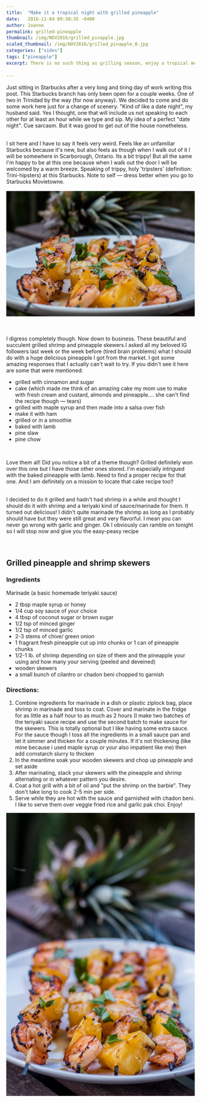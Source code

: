 ```yaml
---
title:  "Make it a tropical night with grilled pineapple"
date:   2016-11-04 09:30:35 -0400
author: Joanne
permalink: grilled-pineapple
thumbnail: /img/NOV2016/grilled_pinapple.jpg
scaled_thumbnail: /img/NOV2016/grilled_pinapple_0.jpg
categories: ["sides"]
tags: ["pineapple"]
excerpt: There is no such thing as grilling season, enjoy a tropical meal any day of the year

---
```


Just sitting in Starbucks after a very long and tiring day of work writing this post. This Starbucks branch has only been open for a couple weeks. One of two in Trinidad by the way (for now anyway).  We decided to come and do some work here just for a change of scenery.  "Kind of like a date night", my husband said.  Yes I thought, one that will include us not speaking to each other for at least an hour while we type and sip.  My idea of a perfect "date night". Cue sarcasm. But it was good to get out of the house nonetheless.
<br><br>

I sit here and I have to say it feels very weird.  Feels like an unfamiliar Starbucks because it's new, but also feels as though when I walk out of it I will be somewhere in Scarborough, Ontario.  Its a bit trippy! But all the same I'm happy to be at this one because when I walk out the door I will be welcomed by a warm breeze.  Speaking of trippy, holy 'tripsters' (definition: Trini-hipsters) at this Starbucks.  Note to self &mdash; dress better when you go to Starbucks Movietowne.
<br>
<br>
![Grilled Pineapple and Shrimp](/img/NOV2016/grilled_pinapple.jpg)  
<br>
<br>

I digress completely though.  Now down to business. These beautiful and succulent grilled shrimp and pineapple skewers.I asked all my beloved IG followers last week or the week before (tired brain problems) what I should do with a huge delicious pineapple I got from the market.  I got some amazing responses that I actually can't wait to try.  If you didn't see it here are some that were mentioned:

* grilled with cinnamon and sugar
* cake (which made me think of an amazing cake my mom use to make with fresh cream and custard, almonds and pineapple.... she can't find the recipe though &mdash; tears)
* grilled with maple syrup and then made into a salsa over fish
* make it with ham
* grilled or in a smoothie
* baked with lamb
* pine slaw
* pine chow
<br>

Love them all! Did you notice a bit of a theme though? Grilled definitely won over this one but I have those other ones stored.  I'm especially intrigued with the baked pineapple with lamb.  Need to find a proper recipe for that one.  And I am definitely on a mission to locate that cake recipe too!!
<br><br>

I decided to do it grilled and hadn't had shrimp in a while and thought I should do it with shrimp and a teriyaki kind of sauce/marinade for them. It turned out delicious! I didn't quite marinade the shrimp as long as I probably should have but they were still great and very flavorful. I mean you can never go wrong with garlic and ginger. Ok I obviously can ramble on  tonight so I will stop now and give you the easy-peasy recipe
<br><br><br>

## Grilled pineapple and shrimp skewers

### Ingredients
Marinade (a basic homemade teriyaki sauce)

* 2 tbsp maple syrup or honey
* 1/4 cup soy sauce of your choice
* 4 tbsp of coconut sugar or brown sugar
* 1/2 tsp of minced ginger
* 1/2 tsp of minced garlic
* 2-3 stems of chive/ green onion
* 1 fragrant fresh pineapple cut up into chunks or 1 can of pineapple chunks
* 1/2-1 lb. of shrimp depending on size of them and the pineapple your using and how many your serving (peeled and deveined)
* wooden skewers
* a small bunch of cilantro or chadon beni chopped to garnish

### Directions:
1. Combine ingredients for marinade in a dish or plastic ziplock bag, place shrimp in marinade and toss to coat. Cover and marinate in the fridge for as little as a half hour to as much as 2 hours (I make two batches of the teriyaki sauce recipe and use the second batch to make sauce for the skewers.  This is totally optional but I like having some extra sauce.  For the sauce though I toss all the ingredients in a small sauce pan and let it simmer and thicken for a couple minutes. If it's not thickening (like mine because i used maple syrup or your also impatient like me) then add cornstarch slurry to thicken
2. In the meantime soak your wooden skewers and chop up pineapple and set aside
3. After marinating, stack your skewers with the pineapple and shrimp alternating or in whatever pattern you desire.
4. Coat a hot grill with a bit of oil and "put the shrimp on the barbie". They don't take long to cook 2-5 min per side.
5. Serve while they are hot with the sauce and garnished with chadon beni. I like to serve them over veggie fried rice and garlic pak choi. Enjoy!  

![Grilled Pineapple and Shrimp](/img/NOV2016/grilled_pineapple_2.jpg)  
